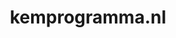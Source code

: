 ---
layout: post
title: "kemprogramma.nl"
internal_url: "/dutchgov/kemprogramma.nl.html"
subdomains_count: 2
all_subdomains_count: 2
urls_count: 2
ssl_rank: 0
http_rank: 94
url_link: /data/kemprogramma.nl/urls.txt
all_subdomains_link: /data/kemprogramma.nl/all_subdomains.txt
subdomains_link: /data/kemprogramma.nl/subdomains.txt
categories: dutchgov
---